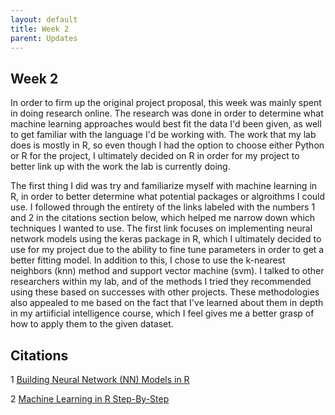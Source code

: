 ```yaml
---
layout: default
title: Week 2
parent: Updates
---
```


## Week 2

In order to firm up the original project proposal, this week was mainly spent in doing research online. The research was done in order to determine what machine learning approaches would best fit the data I'd been given, as well to get familiar with the language I'd be working with. The work that my lab does is mostly in R, so even though I had the option to choose either Python or R for the project, I ultimately decided on R in order for my project to better link up with the work the lab is currently doing. 

The first thing I did was try and familiarize myself with machine learning in R, in order to better determine what potential packages or algroithms I could use. I followed through the entirety of the links labeled with the numbers 1 and 2 in the citations section below, which helped me narrow down which techniques I wanted to use. The first link focuses on implementing neural network models using the keras package in R, which I ultimately decided to use for my project due to the ability to fine tune parameters in order to get a better fitting model. In addition to this, I chose to use the k-nearest neighbors (knn) method and support vector machine (svm). I talked to other researchers within my lab, and of the methods I tried they recommended using these based on successes with other projects. These methodologies also appealed to me based on the fact that I've learned about them in depth in my artiificial intelligence course, which I feel gives me a better grasp of how to apply them to the given dataset.
## Citations 

1 [Building Neural Network (NN) Models in R](https://www.datacamp.com/tutorial/neural-network-models-r)

2 [Machine Learning in R Step-By-Step](https://machinelearningmastery.com/machine-learning-in-r-step-by-step/)
